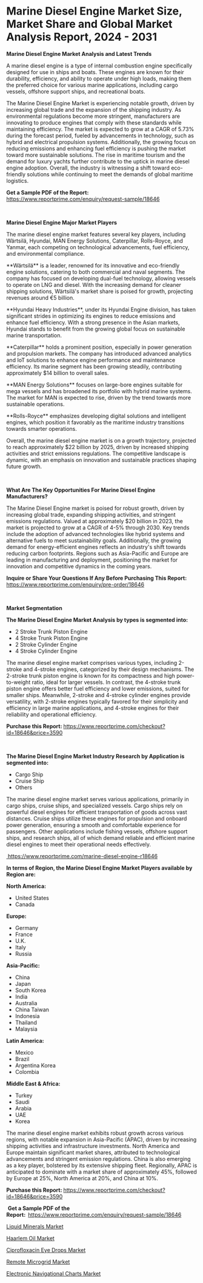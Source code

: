<p><h1>Marine Diesel Engine Market Size, Market Share and Global Market Analysis Report, 2024 - 2031</h1></p><p><strong>Marine Diesel Engine Market Analysis and Latest Trends</strong></p>
<p><p>A marine diesel engine is a type of internal combustion engine specifically designed for use in ships and boats. These engines are known for their durability, efficiency, and ability to operate under high loads, making them the preferred choice for various marine applications, including cargo vessels, offshore support ships, and recreational boats. </p><p>The Marine Diesel Engine Market is experiencing notable growth, driven by increasing global trade and the expansion of the shipping industry. As environmental regulations become more stringent, manufacturers are innovating to produce engines that comply with these standards while maintaining efficiency. The market is expected to grow at a CAGR of 5.73% during the forecast period, fueled by advancements in technology, such as hybrid and electrical propulsion systems. Additionally, the growing focus on reducing emissions and enhancing fuel efficiency is pushing the market toward more sustainable solutions. The rise in maritime tourism and the demand for luxury yachts further contribute to the uptick in marine diesel engine adoption. Overall, the industry is witnessing a shift toward eco-friendly solutions while continuing to meet the demands of global maritime logistics.</p></p>
<p><strong>Get a Sample PDF of the Report:&nbsp;</strong> <a href="https://www.reportprime.com/enquiry/request-sample/18646?utm_campaign=1144&utm_medium=2&utm_source=Github&utm_content=ia&utm_term=21112024&utm_id=marine-diesel-engine">https://www.reportprime.com/enquiry/request-sample/18646</a></p>
<p>&nbsp;</p>
<p><strong>Marine Diesel Engine Major Market Players</strong></p>
<p><p>The marine diesel engine market features several key players, including Wärtsilä, Hyundai, MAN Energy Solutions, Caterpillar, Rolls-Royce, and Yanmar, each competing on technological advancements, fuel efficiency, and environmental compliance.</p><p>**Wärtsilä** is a leader, renowned for its innovative and eco-friendly engine solutions, catering to both commercial and naval segments. The company has focused on developing dual-fuel technology, allowing vessels to operate on LNG and diesel. With the increasing demand for cleaner shipping solutions, Wärtsilä's market share is poised for growth, projecting revenues around €5 billion.</p><p>**Hyundai Heavy Industries**, under its Hyundai Engine division, has taken significant strides in optimizing its engines to reduce emissions and enhance fuel efficiency. With a strong presence in the Asian markets, Hyundai stands to benefit from the growing global focus on sustainable marine transportation.</p><p>**Caterpillar** holds a prominent position, especially in power generation and propulsion markets. The company has introduced advanced analytics and IoT solutions to enhance engine performance and maintenance efficiency. Its marine segment has been growing steadily, contributing approximately $14 billion to overall sales.</p><p>**MAN Energy Solutions** focuses on large-bore engines suitable for mega vessels and has broadened its portfolio with hybrid marine systems. The market for MAN is expected to rise, driven by the trend towards more sustainable operations.</p><p>**Rolls-Royce** emphasizes developing digital solutions and intelligent engines, which position it favorably as the maritime industry transitions towards smarter operations.</p><p>Overall, the marine diesel engine market is on a growth trajectory, projected to reach approximately $22 billion by 2025, driven by increased shipping activities and strict emissions regulations. The competitive landscape is dynamic, with an emphasis on innovation and sustainable practices shaping future growth.</p></p>
<p>&nbsp;</p>
<p><strong>What Are The Key Opportunities For Marine Diesel Engine Manufacturers?</strong></p>
<p><p>The Marine Diesel Engine market is poised for robust growth, driven by increasing global trade, expanding shipping activities, and stringent emissions regulations. Valued at approximately $20 billion in 2023, the market is projected to grow at a CAGR of 4-5% through 2030. Key trends include the adoption of advanced technologies like hybrid systems and alternative fuels to meet sustainability goals. Additionally, the growing demand for energy-efficient engines reflects an industry's shift towards reducing carbon footprints. Regions such as Asia-Pacific and Europe are leading in manufacturing and deployment, positioning the market for innovation and competitive dynamics in the coming years.</p></p>
<p><strong>Inquire or Share Your Questions If Any Before Purchasing This Report:</strong> <a href="https://www.reportprime.com/enquiry/pre-order/18646?utm_campaign=1144&utm_medium=2&utm_source=Github&utm_content=ia&utm_term=21112024&utm_id=marine-diesel-engine">https://www.reportprime.com/enquiry/pre-order/18646</a></p>
<p>&nbsp;</p>
<p><strong>Market Segmentation</strong></p>
<p><strong>The Marine Diesel Engine Market Analysis by types is segmented into:</strong></p>
<p><ul><li>2 Stroke Trunk Piston Engine</li><li>4 Stroke Trunk Piston Engine</li><li>2 Stroke Cylinder Engine</li><li>4 Stroke Cylinder Engine</li></ul></p>
<p><p>The marine diesel engine market comprises various types, including 2-stroke and 4-stroke engines, categorized by their design mechanisms. The 2-stroke trunk piston engine is known for its compactness and high power-to-weight ratio, ideal for larger vessels. In contrast, the 4-stroke trunk piston engine offers better fuel efficiency and lower emissions, suited for smaller ships. Meanwhile, 2-stroke and 4-stroke cylinder engines provide versatility, with 2-stroke engines typically favored for their simplicity and efficiency in large marine applications, and 4-stroke engines for their reliability and operational efficiency.</p></p>
<p><strong>Purchase this Report:&nbsp;</strong><a href="https://www.reportprime.com/checkout?id=18646&price=3590&utm_campaign=1144&utm_medium=2&utm_source=Github&utm_content=ia&utm_term=21112024&utm_id=marine-diesel-engine">https://www.reportprime.com/checkout?id=18646&price=3590</a></p>
<p>&nbsp;</p>
<p><strong>The Marine Diesel Engine Market Industry Research by Application is segmented into:</strong></p>
<p><ul><li>Cargo Ship</li><li>Cruise Ship</li><li>Others</li></ul></p>
<p><p>The marine diesel engine market serves various applications, primarily in cargo ships, cruise ships, and specialized vessels. Cargo ships rely on powerful diesel engines for efficient transportation of goods across vast distances. Cruise ships utilize these engines for propulsion and onboard power generation, ensuring a smooth and comfortable experience for passengers. Other applications include fishing vessels, offshore support ships, and research ships, all of which demand reliable and efficient marine diesel engines to meet their operational needs effectively.</p></p>
<p><a href="https://www.reportprime.com/marine-diesel-engine-r18646?utm_campaign=1144&utm_medium=2&utm_source=Github&utm_content=ia&utm_term=21112024&utm_id=marine-diesel-engine">&nbsp;https://www.reportprime.com/marine-diesel-engine-r18646</a></p>
<p><strong>In terms of Region, the Marine Diesel Engine Market Players available by Region are:</strong></p>
<p>
    <p> <strong> North America: </strong>
        <ul>
            <li>United States</li>
            <li>Canada</li>
        </ul>
        </p> 
    <p> <strong> Europe: </strong>
        <ul>
            <li>Germany</li>
            <li>France</li>
            <li>U.K.</li>
            <li>Italy</li>
            <li>Russia</li>
        </ul>
        </p> 
    <p> <strong> Asia-Pacific: </strong>
        <ul>
            <li>China</li>
            <li>Japan</li>
            <li>South Korea</li>
            <li>India</li>
            <li>Australia</li>
            <li>China Taiwan</li>
            <li>Indonesia</li>
            <li>Thailand</li>
            <li>Malaysia</li>
        </ul>
        </p> 
    <p> <strong> Latin America: </strong>
        <ul>
            <li>Mexico</li>
            <li>Brazil</li>
            <li>Argentina Korea</li>
            <li>Colombia</li>
        </ul>
        </p> 
    <p> <strong> Middle East & Africa: </strong>
        <ul>
            <li>Turkey</li>
            <li>Saudi</li>
            <li>Arabia</li>
            <li>UAE</li>
            <li>Korea</li>
        </ul>
    </p>
    </p>
<p><p>The marine diesel engine market exhibits robust growth across various regions, with notable expansion in Asia-Pacific (APAC), driven by increasing shipping activities and infrastructure investments. North America and Europe maintain significant market shares, attributed to technological advancements and stringent emission regulations. China is also emerging as a key player, bolstered by its extensive shipping fleet. Regionally, APAC is anticipated to dominate with a market share of approximately 45%, followed by Europe at 25%, North America at 20%, and China at 10%.</p></p>
<p><strong>Purchase this Report: </strong><a href="https://www.reportprime.com/checkout?id=18646&price=3590&utm_campaign=1144&utm_medium=2&utm_source=Github&utm_content=ia&utm_term=21112024&utm_id=marine-diesel-engine">https://www.reportprime.com/checkout?id=18646&price=3590</a></p>
<p>&nbsp;<strong>Get a Sample PDF of the Report:&nbsp;&nbsp;</strong><a href="https://www.reportprime.com/enquiry/request-sample/18646?utm_campaign=1144&utm_medium=2&utm_source=Github&utm_content=ia&utm_term=21112024&utm_id=marine-diesel-engine">https://www.reportprime.com/enquiry/request-sample/18646</a></p>
<p><strong></strong></p>
<p><p><a href="https://www.linkedin.com/pulse/outlook-liquid-minerals-market-2024-2031-detailed-size-scope-eadue?utm_campaign=1144&utm_medium=2&utm_source=Github&utm_content=ia&utm_term=21112024&utm_id=marine-diesel-engine">Liquid Minerals Market</a></p><p><a href="https://issuu.com/reportprime-2/docs/haarlem-oil-market-size-2030.pptx_f3cc3a2795e7d3?utm_campaign=1144&utm_medium=2&utm_source=Github&utm_content=ia&utm_term=21112024&utm_id=marine-diesel-engine">Haarlem Oil Market</a></p><p><a href="https://issuu.com/reportprime-2/docs/ciprofloxacin-eye-drops-market-size_40de4f21eb868f?utm_campaign=1144&utm_medium=2&utm_source=Github&utm_content=ia&utm_term=21112024&utm_id=marine-diesel-engine">Ciprofloxacin Eye Drops Market</a></p><p><a href="https://www.linkedin.com/pulse/remote-microgrid-market-forecasts-trends-impact-analysis-2024-djroe?utm_campaign=1144&utm_medium=2&utm_source=Github&utm_content=ia&utm_term=21112024&utm_id=marine-diesel-engine">Remote Microgrid Market</a></p><p><a href="https://www.linkedin.com/pulse/electronic-navigational-charts-market-report-offers-t9pne?utm_campaign=1144&utm_medium=2&utm_source=Github&utm_content=ia&utm_term=21112024&utm_id=marine-diesel-engine">Electronic Navigational Charts Market</a></p></p>
